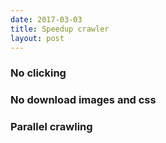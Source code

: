 ```yaml
---
date: 2017-03-03
title: Speedup crawler
layout: post
---
```


### No clicking

### No download images and css

### Parallel crawling
